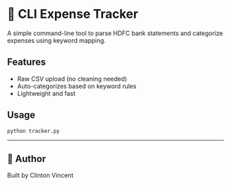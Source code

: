 # 🧾 CLI Expense Tracker

A simple command-line tool to parse HDFC bank statements and categorize expenses using keyword mapping.

## Features
- Raw CSV upload (no cleaning needed)
- Auto-categorizes based on keyword rules
- Lightweight and fast

## Usage
```bash
python tracker.py
```
---
## 👤 Author
Built by Clinton Vincent